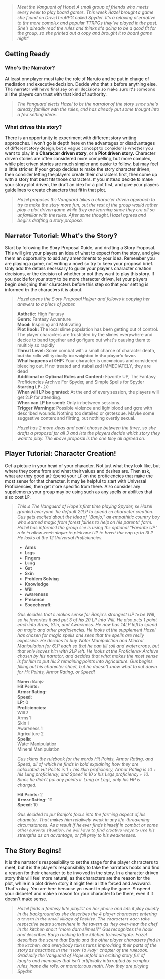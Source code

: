 > *Meet the Vanguard of Hope! A small group of friends who meets every week to play board games. This week Hazel brought a game she found on DriveThruRPG called Spyder. It's a relaxing alternative to the more complex and popular TTRPGs they've played in the past. She's already read the rules and thinks it's going to be a good fit for the group, so she printed out a copy and brought it to board game night!*

## Getting Ready
### Who's the Narrator?
At least one player must take the role of Naruto and be put in charge of mediation and executive decision. Decide who that is before anything else. The narrator will have final say on all decisions so make sure it's someone all the players can trust with that kind of authority.

> *The Vanguard elects Hazel to be the narrator of the story since she's already familiar with the rules, and has already put some thought into a few setting ideas.*

### What drives this story?
There is an opportunity to experiment with different story writing approaches. I won't go in depth here on the advantages or disadvantages of different story design, but a vague concept to consider is whether you want to play in a **Character driven story**, or a **Plot driven story.** Character driven stories are often considered more compelling, but more complex, while plot driven stories are much simpler and easier to follow, but may feel a little stricter. If your group decides to make the story character driven, then consider letting the players create their characters first, then come up with a story that best fits those characters. If you instead decide to make your story plot driven, the draft an idea for a plot first, and give your players guidelines to create characters that fit in that plot.

> *Hazel proposes the Vanguard takes a character driven approach to try to make the story more fun, but the rest of the group would rather play a plot driven game while they are learning since they are all so unfamiliar with the rules. After some thought, Hazel agrees and begins drafting a story proposal.*

## Narrator Tutorial: What's the Story?
Start by following the Story Proposal Guide, and drafting a Story Proposal. This will give your players an idea of what to expect from the story, and give them an opportunity to add any amendments to your idea. Remember you are playing a game, not writing a novel so try to keep your proposal brief. Only add the details necessary to guide your player's character creation decisions, or the decision of whether or not they want to play this story. If you decide for your story to be more character driven, let your players begin designing their characters before this step so that your setting is informed by the characters it is about.

> *Hazel opens the Story Proposal Helper and follows it copying her answers to a piece of paper.*
> 
> **Asthetic:** High Fantasy<br/>
> **Genre:** Fantasy Adventure<br/>
> **Mood:** Inspiring and Motivating<br/>
> **Plot Hook:** The local slime population has been getting out of control. The player characters are frustrated by the slimes everywhere and decide to band together and go figure out what's causing them to multiply so rapidly.<br/>
> **Threat Level:** Some combat with a small chance of character death, but the rolls will typically be weighted in the player's favor.<br/>
> **What happens at 0HP:** Your character is unconcious and considered bleeding out. If not treated and stabalized IMMEDIATELY, they are dead.<br/>
> **Additional or Optional Rules and Content:** Favorite UP, The Fantasy Proficiencies Archive For Spyder, and Simple Spells for Spyder<br/>
> **Starting LP:** 20<br/>
> **When will LP be granted:** At the end of every session, the players will get 2LP for attending.<br/>
> **When can LP be spent:** Only in-between sessions.<br/>
> **Trigger Warnings:** Possible violence and light blood and gore with described wounds. Nothing too detailed or grotesque. Maybe some suggestive content and flirting, but nothing overtly sexual.<br/>
>
> *Hazel has 2 more ideas and can't choose between the three, so she drafts a proposal for all 3 and lets the players decide which story they want to play. The above proposal is the one they all agreed on.*

## Player Tutorial: Character Creation!
Get a picture in your head of your character. Not just what they look like, but where they come from and what their values and desires are. Then ask, what are they good at? Spend your LP on the proficiencies that make the most sense for that character. It may be helpful to start with Universal Proficiencies, then get more specific from there. Also consider any supplements your group may be using such as any spells or abilities that also cost LP.

> *This is The Vanguard of Hope's first time playing Spyder, so Hazel granted everyone the default 20LP to spend on character creation. Gus gets excited about the idea of "Banjo," an empathitic country boy who learned magic from forest fairies to help on his parents' farm. Hazel has informed the group she is using the optional "Favorite UP" rule to allow each player to pick one UP to boost the cap up to 3LP. He looks at the 12 Universal Proficiencies.*
>
> * **Arms**
> * **Legs**
> * **Fingers**
> * **Lung**
> * **Gut**
> * **Skin**
> * **Problem Solving**
> * **Knowledge**
> * **Will**
> * **Awareness**
> * **Presence**
> * **Speechcraft**
>
> *Gus decides that it makes sense for Banjo's strongest UP to be Will, so he favorites it and put 3 of his 20 LP into Will. He also puts 1 point each into Arms, Skin, and Awareness. He now has 14LP left to spend on magic and other proficiencies. He looks at the supplement Hazel has chosen for magic spells and sees that the spells are really expensive. He decides to buy Water Manipulation and Mineral Manipulation for 6LP each so that he can till soil and water crops, but that only leaves him with 2LP left. He looks at the Proficiency Archive chosen by his narrator, and decides that what makes the most sense is for him to put his 2 remaining points into Agriculture.*
> *Gus begins filling out his character sheet, but he doesn't know what to put down for Hit Points, Armor Rating, or Speed!*
>
>  **Name:** Banjo<br/>
>  **Hit Points:**<br/>
>  **Armor Rating:**<br/>
>  **Speed:**<br/>
>  **LP:** 0<br/>
>  **Proficiencies:**<br/>
>  Will 3<br/>
>  Arms 1<br/>
>  Skin 1<br/>
>  Awareness 1<br/>
>  Agriculture 2<br/>
>  **Spells:**<br/>
>  Water Manipulation<br/>
>  Mineral Manipulation
>  
>  *Gus skims the rulebook for the words Hit Points, Armor Rating, and Speed, all of which he finds in bold explaining how they are calculated. Hit Points is 1 + his Skin proficiency, Armor Rating is 10 + his Lung proficiency, and Speed is 10 x his Legs proficiency + 10. Since he didn't put any points in Lung or Legs, only his HP is changed.*
>  
>  **Hit Points:** 2<br/>
>  **Armor Rating:** 10<br/>
>  **Speed:** 10
>  
>  *Gus decided to put Banjo's focus into the farming aspect of his character. That makes him relatively weak in any life-threatening circumstances. As a result if he ever finds himself in combat or some other survival situation, he will have to find creative ways to use his strengths as an advantage, or fall prey to his weaknesses.*

## The Story Begins!
It is the narrator's responsibility to set the stage for the player characters to meet, but it is the player's responsibility to take the narrators hooks and find a reason for their character to be involved in the story. In a character driven story this will feel more natural, as the characters are the reason for the plot, while in a plot driven story it might feel a little forced and awkward. That's okay. You are here because you want to play the game. Suspend your disbelief and make a reason for your character to be there, even if it doesn't make sense.

> *Hazel finds a fantasy lute playlist on her phone and lets it play quietly in the background as she describes the 4 player characters entering a tavern in the small village of Faekiss. The characters each take respective seats somewhere in the tavern as they over-hear the chef in the kitchen shout "more darn slimes!?" Gus recognizes the hook and describes Banjo rushing to the kitchen to investigate. Hazel describes the scene that Banjo and the other player characters find in the kitchen, and everybody takes turns improvising their parts of the story as described in the "How To Play" chapter of the rulebook. Gradually the Vanguard of Hope unfold an exciting story full of laughs and memories that isn't artificially interrupted by complex rules, inane die rolls, or monotonous math. Now they are playing Spyder.*
